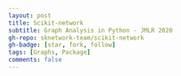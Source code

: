 ```yaml
---
layout: post
title: Scikit-network
subtitle: Graph Analysis in Python - JMLR 2020
gh-repo: sknetwork-team/scikit-network
gh-badge: [star, fork, follow]
tags: [Graphs, Package]
comments: false
---
```

